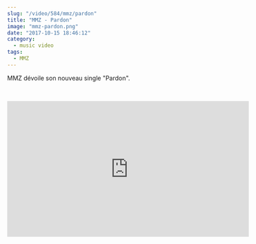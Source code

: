 ```yaml
--- 
slug: "/video/584/mmz/pardon"
title: "MMZ - Pardon"
image: "mmz-pardon.png"
date: "2017-10-15 18:46:12"
category:
  - music video
tags:
  - MMZ
---
```

<p>MMZ dévoile son nouveau single "Pardon".</p><br/><p><iframe width="560" height="315" src="https://www.youtube.com/embed/KPGADcjs7Jc" frameborder="0" allowfullscreen></iframe></p>